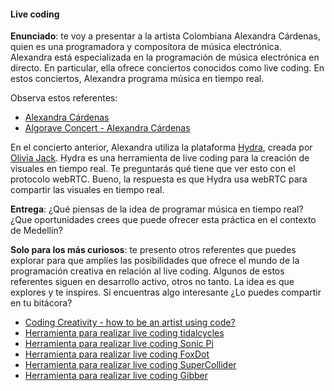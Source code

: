 #### Live coding

**Enunciado**: te voy a presentar a la artista Colombiana Alexandra Cárdenas, quien es una 
programadora y compositora de música electrónica. Alexandra está especializada en la 
programación de música electrónica en directo. En particular, ella 
ofrece conciertos conocidos como live coding. En estos conciertos, Alexandra programa música 
en tiempo real.

Observa estos referentes:

- [Alexandra Cárdenas](https://alexandracardenas.com/)
- [Algorave Concert - Alexandra Cárdenas](https://youtu.be/WCDHcFWQWbQ?si=wIv5YwcQxVLH1O6e)

En el concierto anterior, Alexandra utiliza la plataforma [Hydra](https://hydra.ojack.xyz/), 
creada por [Olivia Jack](https://ojack.xyz/). Hydra es una herramienta de live coding para la creación de visuales 
en tiempo real. Te preguntarás qué tiene que ver esto con el protocolo webRTC. Bueno, la 
respuesta es que Hydra usa webRTC para compartir las visuales en tiempo real.

**Entrega**: ¿Qué piensas de la idea de programar música en tiempo real? ¿Que oportunidades 
crees que puede ofrecer esta práctica en el contexto de Medellín?

**Solo para los más curiosos**: te presento otros referentes que puedes explorar para 
que amplíes las posibilidades que ofrece el mundo de la programación creativa en relación 
al live coding. Algunos de estos referentes siguen en desarrollo activo, otros no tanto. La idea 
es que explores y te inspires. Si encuentras algo interesante ¿Lo puedes compartir en tu bitácora?

- [Coding Creativity - how to be an artist using code?](https://youtu.be/xzn5XSqOVJA?si=jsiBkKh66zaTScJc)
- [Herramienta para realizar live coding tidalcycles](https://tidalcycles.org/)
- [Herramienta para realizar live coding Sonic Pi](https://sonic-pi.net/)
- [Herramienta para realizar live coding FoxDot](https://foxdot.org/)
- [Herramienta para realizar live coding SuperCollider](https://supercollider.github.io/)
- [Herramienta para realizar live coding Gibber](https://gibber.cc/)

